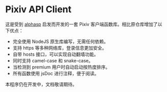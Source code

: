 # Pixiv API Client

这是受到 [alphasp](https://github.com/alphasp/pixiv-api-client) 启发而开发的一套 Pixiv 客户端函数库。相比原仓库增加了以下优点：

- 完全使用 NodeJS 原生库编写，无需任何依赖。
- 支持 https 等多种网络库，登录信息更加安全。
- 自带 hosts 接口，可以实现自动翻墙功能。
- 同时支持 camel-case 和 snake-case。
- 当检测到 premium 用户时自动启动按热度排序。
- 所有函数使用 jsDoc 进行注释，便于阅读。

本程序仍在开发中，文档敬请期待。
